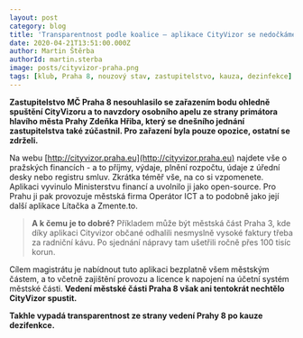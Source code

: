 ```yaml
---
layout: post
category: blog
title: 'Transparentnost podle koalice – aplikace CityVizor se nedočkáme'
date: 2020-04-21T13:51:00.000Z
author: Martin Štěrba
authorId: martin.sterba
image: posts/cityvizor-praha.png
tags: [klub, Praha 8, nouzový stav, zastupitelstvo, kauza, dezinfekce]
---
```


**Zastupitelstvo MČ Praha 8 nesouhlasilo se zařazením bodu ohledně spuštění CityVizoru a to navzdory osobního apelu ze strany primátora hlavího města Prahy Zdeňka Hřiba, který se dnešního jednání zastupitelstva také zúčastnil. Pro zařazení byla pouze opozice, ostatní se zdrželi.**

Na webu [http://cityvizor.praha.eu](http://cityvizor.praha.eu) najdete vše o pražských financích - a to příjmy, výdaje, plnění rozpočtu, údaje z úřední desky nebo registru smluv. Zkrátka téměř vše, na co si vzpomenete. Aplikaci vyvinulo Ministerstvu financí a uvolnilo ji jako open-source. Pro Prahu ji pak provozuje městská firma Operátor ICT a to podobně jako její další aplikace Lítačka a Zmente.to.

> **A k čemu je to dobré?** Příkladem může být městská část Praha 3, kde díky aplikaci Cityvizor občané odhalili nesmyslně vysoké faktury třeba za radniční kávu. Po sjednání nápravy tam ušetřili ročně přes 100 tisíc korun.

Cílem magistrátu je nabídnout tuto aplikaci bezplatně všem městským částem, a to včetně zajištění provozu a licence k napojení na účetní systém městské části. **Vedení městské části Praha 8 však ani tentokrát nechtělo CityVizor spustit.** 

**Takhle vypadá transparentnost ze strany vedení Prahy 8 po kauze dezifenkce.**
